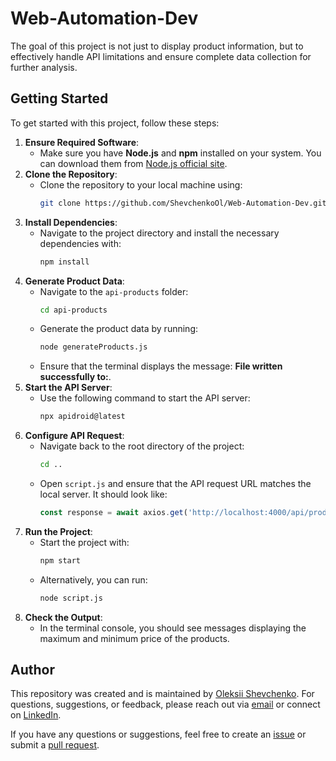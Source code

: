 # Web-Automation-Dev

The goal of this project is not just to display product information, but to effectively handle API limitations and ensure complete data collection for further analysis.

## Getting Started

To get started with this project, follow these steps:

1. **Ensure Required Software**:
   - Make sure you have __Node.js__ and __npm__ installed on your system. You can download them from [Node.js official site](https://nodejs.org/).
2. **Clone the Repository**:
   - Clone the repository to your local machine using:
     ```bash
     git clone https://github.com/ShevchenkoOl/Web-Automation-Dev.git
     ```
3. **Install Dependencies**:
   - Navigate to the project directory and install the necessary dependencies with:
     ```bash
     npm install
     ```
4. **Generate Product Data**:
   - Navigate to the `api-products` folder:
     ```bash
     cd api-products
     ```
   - Generate the product data by running:
     ```bash
     node generateProducts.js
     ```
   - Ensure that the terminal displays the message: **File written successfully to:**.
5. **Start the API Server**:
   - Use the following command to start the API server:
     ```bash
     npx apidroid@latest
     ```
6. **Configure API Request**:
   - Navigate back to the root directory of the project:
     ```bash
     cd ..
     ```
   - Open `script.js` and ensure that the API request URL matches the local server. It should look like:
     ```javascript
     const response = await axios.get('http://localhost:4000/api/products');
     ```
7. **Run the Project**:
   - Start the project with:
     ```bash
     npm start
     ```
   - Alternatively, you can run:
     ```bash
     node script.js
     ```
8. **Check the Output**:
   - In the terminal console, you should see messages displaying the maximum and minimum price of the products.

## Author

This repository was created and is maintained by [Oleksii Shevchenko](https://shevchenkool.github.io/portfolio/). For questions, suggestions, or feedback, please reach out via [email](mailto:uzlabini@gmail.com) or connect on [LinkedIn](https://linkedin.com/in/oleksii-shevchenko-535ab61b8). 

If you have any questions or suggestions, feel free to create an [issue](https://github.com/ShevchenkoOl/Web-Automation-Dev/issues) or submit a [pull request](https://github.com/ShevchenkoOl/Web-Automation-Dev/pulls).
